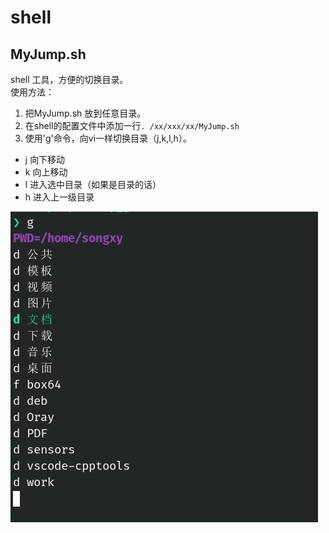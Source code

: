 # shell
## MyJump.sh  
shell 工具，方便的切换目录。  
使用方法：  
1. 把MyJump.sh 放到任意目录。  
2. 在shell的配置文件中添加一行`. /xx/xxx/xx/MyJump.sh`  
3. 使用'g'命令，向vi一样切换目录（j,k,l,h）。  

- j 向下移动  
- k 向上移动
- l 进入选中目录（如果是目录的话）
- h 进入上一级目录

![截图](./img/screen-1.png)